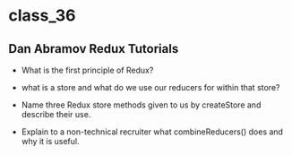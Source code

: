 # class_36

## Dan Abramov Redux Tutorials

- What is the first principle of Redux?



- what is a store and what do we use our reducers for within that store?



- Name three Redux store methods given to us by createStore and describe their use.



- Explain to a non-technical recruiter what combineReducers() does and why it is useful.

  
